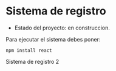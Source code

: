 <h1>Sistema de registro</h1>

- Estado del proyecto: en construccion.

Para ejecutar el sistema debes poner:

```npm install react```

Sistema de registro 2
